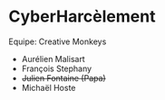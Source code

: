 # CyberHarcèlement

Equipe: Creative Monkeys

+ Aurélien Malisart
+ François Stephany
+ ~~Julien Fontaine (Papa)~~
+ Michaël Hoste

